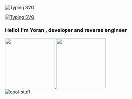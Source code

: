 ![Typing SVG](https://readme-typing-svg.herokuapp.com/?lines=Hey+im+Yoran) <br/>

[![Typing SVG](https://readme-typing-svg.herokuapp.com?font=Fira+Code&pause=1000&color=4211FF&background=24831200&width=435&lines=Research+%26%26+Development)](https://git.io/typing-svg)


### Hello! I'm Yoran , developer and reverse engineer

 <div>
  <a href="https://github.com/YoranDaOne">
  <img height="160em" src="https://github-readme-stats.vercel.app/api?username=YoranDaOne&show_icons=true&theme=gruvbox&include_all_commits=true&count_private=true"/>
  <img height="160em" src="https://github-readme-stats.vercel.app/api/top-langs/?username=YoranDaOne&layout=compact&langs_count=7&theme=gruvbox"/>
</div>
  
</div>
   <img align="center" alt="cool-stuff" src="https://www.pixel-muc.de/wp-content/uploads/2022/09/ezgif.com-gif-maker-49.gif">
</div>


